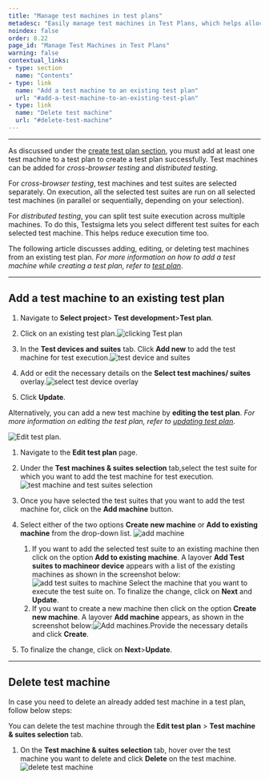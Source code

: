 ```yaml
---
title: "Manage test machines in test plans"
metadesc: "Easily manage test machines in Test Plans, which helps allocate tests to specific machines. Learn how to allot test machines for test plans in Testsigma."
noindex: false
order: 8.22
page_id: "Manage Test Machines in Test Plans"
warning: false
contextual_links:
- type: section
  name: "Contents" 
- type: link
  name: "Add a test machine to an existing test plan"
  url: "#add-a-test-machine-to-an-existing-test-plan"
- type: link
  name: "Delete test machine"
  url: "#delete-test-machine"
---
```


---

As discussed under the [create test plan section](https://testsigma.com/docs/test-management/test-plans/overview/#steps-to-create-a-test-plan), you must add at least one test machine to a test plan to create a test plan successfully. Test machines can be added for  *cross-browser testing* and *distributed testing*.

For *cross-browser testing*, test machines and test suites are selected separately. On execution, all the selected test suites are run on all selected test machines (in parallel or sequentially, depending on your selection).

For *distributed testing*, you can split test suite execution across multiple machines. To do this, Testsigma lets you select different test suites for each selected test machine. This helps reduce execution time too.

The following article discusses adding, editing, or deleting test machines from an existing test plan. *For more information on how to add a test machine while creating a test plan, refer to [test plan](https://testsigma.com/docs/test-management/test-plans/overview/)*.

---

## **Add a test machine to an existing test plan**

1. Navigate to **Select project**> **Test development**>**Test plan**.
2. Click on an existing test plan.![clicking Test plan](https://s3.amazonaws.com/static-docs.testsigma.com/new_images/projects/overview/ts_openingexistingtestplan.png)

3. In the  **Test devices and suites** tab. Click **Add new** to add the test machine for test execution.![test device and suites](https://s3.amazonaws.com/static-docs.testsigma.com/new_images/projects/overview/ts_testsuitesmachinesaddnew.png)

4. Add or edit the necessary details on the **Select test machines/ suites** overlay.![select test device overlay](https://s3.amazonaws.com/static-docs.testsigma.com/new_images/projects/overview/ts_selectedtestmachinesandsuites.png)
5. Click **Update**.



Alternatively, you can add a new test machine by **editing the test plan**. *For more information on editing the test plan, refer to [updating test plan](https://testsigma.com/docs/test-management/test-plans/overview/#edit-test-plan)*.

![Edit test plan](https://s3.amazonaws.com/static-docs.testsigma.com/new_images/projects/overview/ts_editanddetails.png).

1. Navigate to the **Edit test plan** page.
2. Under the **Test machines & suites selection** tab,select the test suite for which you want to add the test machine for test execution.
![test machine and test suites selection](https://s3.amazonaws.com/static-docs.testsigma.com/new_images/test-management/test-plans/overview/edit_machine_edit_test_plan.png)
3. Once you have selected the test suites that you want to add the test machine for, click on the  **Add machine** button.

4. Select either of the two options **Create new machine** or **Add to existing machine** from the drop-down list. 
![add machine](https://s3.amazonaws.com/static-docs.testsigma.com/new_images/test-management/test-plans/overview/add_machine_edit_machine_details.png) 

   1. If you want to add the selected test suite to an existing machine then click on the option **Add to existing machine**. A layover **Add Test suites to machineor device** appears with a list of the existing machines as shown in the screenshot below:
![add test suites to machine](https://s3.amazonaws.com/static-docs.testsigma.com/new_images/test-management/test-plans/overview/add_test_suites_machine_or_device.png)
    Select the machine that you want to execute the test suite on. To finalize the change, click on **Next** and **Update**.
   2.  If you want to create a new machine then click on the option **Create new machine**. A layover **Add machine** appears, as shown in the screenshot below:![Add machines](https://s3.amazonaws.com/static-docs.testsigma.com/new_images/test-management/test-plans/overview/add_machine.png).Provide the necessary details and click **Create**.
5. To finalize the change, click on **Next**>**Update**.

---

## **Delete test machine**

In case you need to delete an already added test machine in a test plan, follow below steps:

You can delete the test machine through the **Edit test plan** > **Test machine & suites selection** tab.

1. On the **Test machine & suites selection** tab, hover over the test machine you want to delete and click **Delete** on the test machine.![delete test machine](https://s3.amazonaws.com/static-docs.testsigma.com/new_images/projects/overview/ts_testsuitesdeleteeditpage.png)